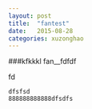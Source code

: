 ```yaml
---
layout: post
title:  "fantest"
date:   2015-08-28
categories: xuzonghao
---
```


###kfkkkl
fan__fdfdf

fd

```
dfsfsd
888888888888dfsdfs
```
